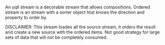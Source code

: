 An uqll stream is a decorable stream that allows compositions. Ordered stream is an stream with a sorter object htat knows the direction and property to order by. 

DISCLAIMER: This stream loades all the source stream, it orders the result and create a new source with the ordered items. Not good strategy for large sets of data that will not be completely consumed. 